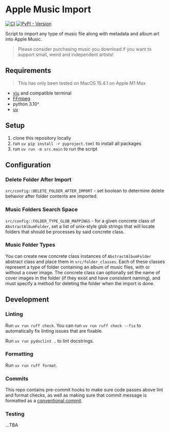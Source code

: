 # Apple Music Import

[![CI](https://github.com/deconstructionalism/apple_music_import/actions/workflows/ci.yaml/badge.svg)](https://github.com/deconstructionalism/apple_music_import/actions/workflows/ci.yaml)
[![PyPI - Version](https://img.shields.io/pypi/v/apple-music-import)](https://pypi.org/project/apple-music-import/)

Script to import any type of music file along with metadata and album art
into Apple Music.

> Please consider purchasing music you download if you want to support small,
> weird and independent artists!

## Requirements

> This has only been tested on MacOS 15.4.1 on Apple M1 Max

- [viu](https://github.com/atanunq/viu?tab=readme-ov-file) and compatible terminal
- [FFmpeg](https://ffmpeg.org/)
- python 3.10^
- [uv](https://docs.astral.sh/uv/getting-started/installation)

## Setup

1. clone this repository locally
2. run `uv pip install -r pyproject.toml` to install all packages
3. run `uv run -m src.main` to run the script

## Configuration

### Delete Folder After Import

`src/config::DELETE_FOLDER_AFTER_IMPORT` - set boolean to determine delete behavior
after folder contents are imported.

### Music Folders Search Space

`src/config::FOLDER_TYPE_GLOB_MAPPINGS` - for a given concrete class of
`AbstractAlbumFolder`, set a list of unix-style glob strings that will locate folders
that should be processes by said concrete class.

### Music Folder Types

You can create new concrete class instances of `AbstractAlbumFolder` abstract class
and place them in `src/folder_classes`. Each of these classes represent a type of
folder containing an album of music files, with or without a cover image. The concrete
class can optionally set the name of cover images in the folder (if they exist and
have consistent naming), and must specify a method for deleting the folder when the
import is done.

## Development

### Linting

Run `uv run ruff check`. You can run `uv run ruff check --fix` to automatically fix
linting issues that are fixable.

Run `uv run pydoclint .` to lint docstrings.

### Formatting

Run `uv run ruff format`.

### Commits

This repo contains pre-commit hooks to make sure code passes above lint and format
checks, as well as making sure that commit message is formatted as a
[conventional commit](https://www.conventionalcommits.org/en/v1.0.0/).

### Testing

...TBA
